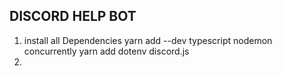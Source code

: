 ## DISCORD HELP BOT

1. install all Dependencies
   yarn add --dev typescript nodemon concurrently
   yarn add dotenv discord.js
2.
